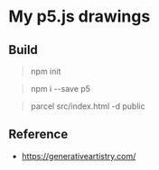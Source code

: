 # My p5.js drawings

## Build

> npm init

> npm i --save p5

> parcel src/index.html -d public

## Reference

- https://generativeartistry.com/
